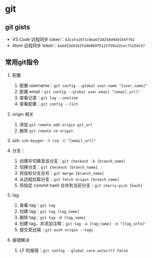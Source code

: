 # git

## git gists

- VS Code 远程同步 token：`42cafa1971c8eabf28258d9dd154f762`
- Atom 远程同步 token：`6abd13e01b3fa94069f5122f59a32cec7315dc57`

## 常用git指令

1. 配置

   1. 配置 username：`git config --global user.name "[user_name]"`
   2. 配置 email：`git config --global user.email "[email_url]"`
   3. 查看记录：`git log --oneline`
   4. 查看配置：`git config --list`

2. origin 相关

   1. 添加 `git remote add origin git_url`
   2. 删除 `git remote rm origin`

3. ssh: `ssh-keygen -t rsa -C "[email_url]"`

4. 分支：

   1. 创建并切换至该分支：`git checkout -b [branch_name]`
   2. 切换分支：`git checkout [branch_name]`
   3. 将目标分支合并：`git merge [branch_name]`
   4. 从远程拉取分支：`git fetch origin [branch_name]`
   5. 将指定 commit hash 合并到当前分支：`git cherry-pick [hash]`

5. tag

   1. 查看 tag：`git tag`
   2. 创建 tag：`git tag [tag_name]`
   3. 删除 tag：`git tag -d [tag_name]`
   4. 创建 tag，并添加注释：`git tag -a [tag_name] -m "[tag_info]"`
   5. 提交至远端：`git push origin --tags`

6. 报错解决

   1. LF 的报错：`git config --global core.autocrlf false`
